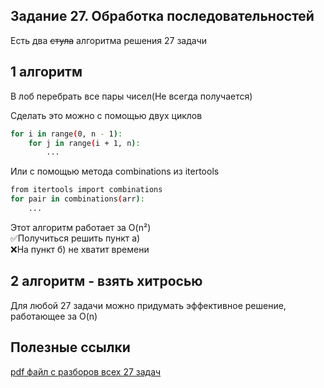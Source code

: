 ## Задание 27. Обработка последовательностей

Есть два ~~стула~~ алгоритма решения 27 задачи

## 1 алгоритм

В лоб перебрать все пары чисел(Не всегда получается)<br>

Сделать это можно с помощью двух циклов
```bash
for i in range(0, n - 1):
    for j in range(i + 1, n):
        ...
```

Или с помощью метода combinations из itertools
```bash
from itertools import combinations
for pair in combinations(arr):
	...
```

Этот алгоритм работает за O(n²)<br>
✅Получиться решить пункт a)<br>
❌На пункт б) не хватит времени

## 2 алгоритм - взять хитросью

Для любой 27 задачи можно придумать эффективное решение, работающее за O(n)<br>

## Полезные ссылки

[pdf файл с разборов всех 27 задач](https://portal.tpu.ru/SHARED/t/TRACEY/Courses/TPU_Saturday_2021/Tab_slides/%D0%A3%D0%BD%D0%B8%D0%B2%D0%B5%D1%80%D1%81%D0%B8%D1%82%D0%B5%D1%82%D1%81%D0%BA%D0%B8%D0%B5%20%D1%81%D1%83%D0%B1%D0%B1%D0%BE%D1%82%D1%8B%2013_03_2021.pdf)